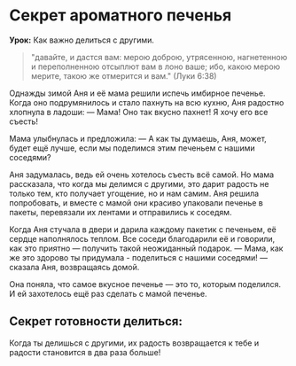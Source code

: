 # Секрет ароматного печенья

**Урок:** Как важно делиться с другими.

> "давайте, и дастся вам: мерою доброю, утрясенною, нагнетенною и переполненною отсыплют вам в лоно ваше; ибо, какою мерою мерите, такою же отмерится и вам." (Луки 6:38)

Однажды зимой Аня и её мама решили испечь имбирное печенье. Когда оно подрумянилось и стало пахнуть на всю кухню, Аня радостно хлопнула в ладоши:
— Мама! Оно так вкусно пахнет! Я хочу его все съесть! 

Мама улыбнулась и предложила:
— А как ты думаешь, Аня, может, будет ещё лучше, если мы поделимся этим печеньем с нашими соседями?

Аня задумалась, ведь ей очень хотелось съесть всё самой. Но мама рассказала, что когда мы делимся с другими, это дарит радость не только тем, кто получает угощение, но и нам самим. Аня решила попробовать, и вместе с мамой они красиво упаковали печенье в пакеты, перевязали их лентами и отправились к соседям.

Когда Аня стучала в двери и дарила каждому пакетик с печеньем, её сердце наполнялось теплом. Все соседи благодарили её и говорили, как это приятно — получить такой неожиданный подарок.
— Мама, как же это здорово ты придумала - поделиться с нашими соседями! — сказала Аня, возвращаясь домой.

Она поняла, что самое вкусное печенье — это то, которым поделился. И ей захотелось ещё раз сделать с мамой печенье.

## Секрет готовности делиться:
Когда ты делишься с другими, их радость возвращается к тебе и радости становится в два раза больше!
